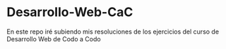 # Desarrollo-Web-CaC
En este repo iré subiendo mis resoluciones de los ejercicios del curso de Desarrollo Web de Codo a Codo
